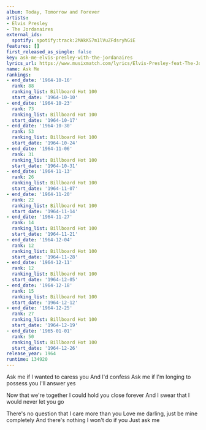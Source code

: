 ```yaml
---
album: Today, Tomorrow and Forever
artists:
- Elvis Presley
- The Jordanaires
external_ids:
  spotify: spotify:track:2MAkKS7m1lVuZFdsryhGiE
features: []
first_released_as_single: false
key: ask-me-elvis-presley-with-the-jordanaires
lyrics_url: https://www.musixmatch.com/lyrics/Elvis-Presley-feat-The-Jordanaires/Ask-Me-Take-2
name: Ask Me
rankings:
- end_date: '1964-10-16'
  rank: 88
  ranking_list: Billboard Hot 100
  start_date: '1964-10-10'
- end_date: '1964-10-23'
  rank: 73
  ranking_list: Billboard Hot 100
  start_date: '1964-10-17'
- end_date: '1964-10-30'
  rank: 53
  ranking_list: Billboard Hot 100
  start_date: '1964-10-24'
- end_date: '1964-11-06'
  rank: 31
  ranking_list: Billboard Hot 100
  start_date: '1964-10-31'
- end_date: '1964-11-13'
  rank: 26
  ranking_list: Billboard Hot 100
  start_date: '1964-11-07'
- end_date: '1964-11-20'
  rank: 22
  ranking_list: Billboard Hot 100
  start_date: '1964-11-14'
- end_date: '1964-11-27'
  rank: 14
  ranking_list: Billboard Hot 100
  start_date: '1964-11-21'
- end_date: '1964-12-04'
  rank: 12
  ranking_list: Billboard Hot 100
  start_date: '1964-11-28'
- end_date: '1964-12-11'
  rank: 12
  ranking_list: Billboard Hot 100
  start_date: '1964-12-05'
- end_date: '1964-12-18'
  rank: 15
  ranking_list: Billboard Hot 100
  start_date: '1964-12-12'
- end_date: '1964-12-25'
  rank: 27
  ranking_list: Billboard Hot 100
  start_date: '1964-12-19'
- end_date: '1965-01-01'
  rank: 50
  ranking_list: Billboard Hot 100
  start_date: '1964-12-26'
release_year: 1964
runtime: 134920
---
```

Ask me if I wanted to caress you
And I'd confess
Ask me if I'm longing to possess you
I'll answer yes

Now that we're together
I could hold you close forever
And I swear that I would never let you go

There's no question that I care more than you
Love me darling, just be mine completely
And there's nothing I won't do if you
Just ask me
